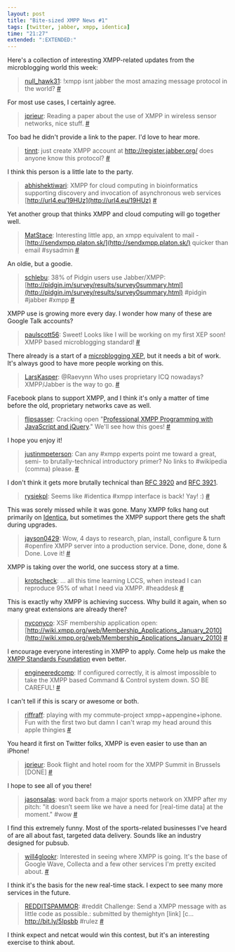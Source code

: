 ```yaml
---
layout: post
title: "Bite-sized XMPP News #1"
tags: [twitter, jabber, xmpp, identica]
time: "21:27"
extended: ":EXTENDED:"
---
```


Here's a collection of interesting XMPP-related updates from the
microblogging world this week:

> [null_hawk31](http://twitter.com/null_hawk31): !xmpp isnt jabber the
> most amazing message protocol in the world?
> [#](http://twitter.com/null_hawk31/status/7881128904)

For most use cases, I certainly agree.

> [jprieur](http://twitter.com/jprieur): Reading a paper about the use
> of XMPP in wireless sensor networks, nice
> stuff. [#](http://twitter.com/jprieur/status/7877139436)

Too bad he didn't provide a link to the paper. I'd love to hear more.

> [tinnt](http://twitter.com/tinnt): just create XMPP account at
> http://register.jabber.org/ does anyone know this protocol?
> [#](http://twitter.com/tinnt/status/7869884265)

I think this person is a little late to the party.

> [abhishektiwari](http://twitter.com/abhishektiwari): XMPP for cloud
> computing in bioinformatics supporting discovery and invocation of
> asynchronous web services
> [http://url4.eu/19HUz](http://url4.eu/19HUz)
> [#](http://twitter.com/abhishektiwari/status/7857830584)

Yet another group that thinks XMPP and cloud computing will go
together well.

> [MatStace](http://twitter.com/MatStace): Interesting little app, an
> xmpp equivalent to mail -
> [http://sendxmpp.platon.sk/](http://sendxmpp.platon.sk/) quicker than
> email #sysadmin [#](http://twitter.com/MatStace/status/7834794619)

An oldie, but a goodie.

> [schlebu](http://twitter.com/schlebu): 38% of Pidgin users use
> Jabber/XMPP:
> [http://pidgin.im/survey/results/survey0summary.html](http://pidgin.im/survey/results/survey0summary.html)
> \#pidgin #jabber #xmpp [#](http://twitter.com/schlebu/status/7832926661)

XMPP use is growing more every day. I wonder how many of these are
Google Talk accounts?

> [paulscott56](http://twitter.com/paulscott56): Sweet! Looks like I
> will be working on my first XEP soon! XMPP based microblogging
> standard! [#](http://twitter.com/paulscott56/status/7830950270)

There already is a start of a [microblogging
XEP](http://xmpp.org/extensions/inbox/microblogging.html), but it
needs a bit of work. It's always good to have more people working on
this.

> [LarsKasper](http://twitter.com/LarsKasper): @Raevynn Who uses
> proprietary ICQ nowadays? XMPP/Jabber is the way to
> go. [#](http://twitter.com/LarsKasper/status/7823468268)

Facebook plans to support XMPP, and I think it's only a matter of time
before the old, proprietary networks cave as well.

> [flipsasser](http://twitter.com/flipsasser): Cracking open
> "[Professional XMPP Programming with JavaScript and jQuery](http://professionalxmpp.com)." We'll
> see how this goes!
> [#](http://twitter.com/flipsasser/status/7812446172)

I hope you enjoy it!

> [justinmpeterson](http://twitter.com/justinmpeterson): Can any #xmpp
> experts point me toward a great, semi- to brutally-technical
> introductory primer? No links to #wikipedia (comma)
> please. [#](http://twitter.com/justinmpeterson/status/7811964851)

I don't think it gets more brutally technical than [RFC
3920](http://xmpp.org/rfcs/rfc3920.html) and [RFC
3921](http://xmpp.org/rfcs/rfc3921.html).

> [rysiekpl](http://twitter.com/rysiekpl): Seems like #identica #xmpp
> interface is back! Yay! :)
> [#](http://twitter.com/rysiekpl/status/7806267645)

This was sorely missed while it was gone. Many XMPP folks hang out
primarily on [Identica](http://identi.ca), but sometimes the XMPP
support there gets the shaft during upgrades.

> [jayson0429](http://twitter.com/jayson0429): Wow, 4 days to
> research, plan, install, configure & turn #openfire XMPP server into
> a production service. Done, done, done & Done. Love it!
> [#](http://twitter.com/jayson0429/status/7805763204)

XMPP is taking over the world, one success story at a time.

> [krotscheck](http://twitter.com/krotscheck): ... all this time
> learning LCCS, when instead I can reproduce 95% of what I need via
> XMPP. #headdesk [#](http://twitter.com/krotscheck/status/7797792735)

This is exactly why XMPP is achieving success. Why build it again,
when so many great extensions are already there?

> [nyconyco](http://twitter.com/nyconyco): XSF membership application
> open:
> [http://wiki.xmpp.org/web/Membership_Applications_January_2010](http://wiki.xmpp.org/web/Membership_Applications_January_2010)
> [#](http://twitter.com/nyconyco/status/7790210567)

I encourage everyone interesting in XMPP to apply. Come help us make
the [XMPP Standards Foundation](http://xmpp.org) even better.

> [engineeredcomp](http://twitter.com/engineeredcomp): If configured
> correctly, it is almost impossible to take the XMPP based Command &
> Control system down. SO BE CAREFUL!
> [#](http://twitter.com/engineeredcomp/status/7770778003)

I can't tell if this is scary or awesome or both.

> [riffraff](http://twitter.com/riffraff): playing with my
> commute-project xmpp+appengine+iphone. Fun with the first two but
> damn I can't wrap my head around this apple thingies
> [#](http://twitter.com/riffraff/status/7765972236)

You heard it first on Twitter folks, XMPP is even easier to use than
an iPhone!

> [jprieur](http://twitter.com/jprieur): Book flight and hotel room
> for the XMPP Summit in Brussels [DONE]
> [#](http://twitter.com/jprieur/status/7755465257)

I hope to see all of you there!

> [jasonsalas](http://twitter.com/jasonsalas): word back from a major
> sports network on XMPP after my pitch: "it doesn’t seem like we have
> a need for [real-time data] at the moment." #wow
> [#](http://twitter.com/jasonsalas/status/7749725705)

I find this extremely funny. Most of the sports-related businesses
I've heard of are all about fast, targeted data delivery. Sounds like
an industry designed for pubsub.

> [will4glookr](http://twitter.com/will4glookr): Interested in seeing
> where XMPP is going. It's the base of Google Wave, Collecta and a
> few other services I'm pretty excited
> about. [#](http://twitter.com/will4glookr/status/7742049261)

I think it's the basis for the new real-time stack. I expect to see
many more services in the future.

> [REDDITSPAMMOR](http://twitter.com/REDDITSPAMMOR): #reddit
> Challenge: Send a XMPP message with as little code as possible.:
> submitted by themightyn [link] [c... http://bit.ly/5Ipsbb #rulez
> [#](http://twitter.com/REDDITSPAMMOR/status/7627491327)

I think expect and netcat would win this contest, but it's an
interesting exercise to think about.

